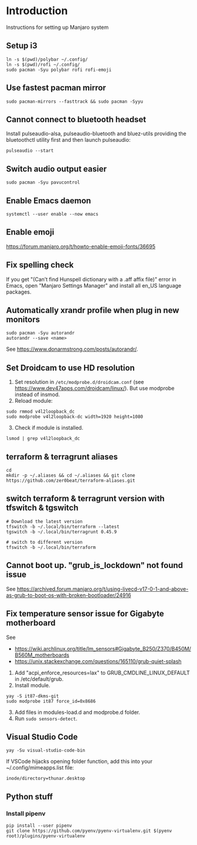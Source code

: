 # Introduction
Instructions for setting up Manjaro system

## Setup i3
```
ln -s $(pwd)/polybar ~/.config/
ln -s $(pwd)/rofi ~/.config/
sudo pacman -Syu polybar rofi rofi-emoji
```

## Use fastest pacman mirror
```
sudo pacman-mirrors --fasttrack && sudo pacman -Syyu
```
## Cannot connect to bluetooth headset
Install pulseaudio-alsa, pulseaudio-bluetooth and bluez-utils providing the
bluetoothctl utility first and then launch pulseaudio:
```
pulseaudio --start
```

## Switch audio output easier
`sudo pacman -Syu pavucontrol`

## Enable Emacs daemon
`systemctl --user enable --now emacs`

## Enable emoji
https://forum.manjaro.org/t/howto-enable-emoji-fonts/36695

## Fix spelling check
If you get "(Can’t find Hunspell dictionary with a .aff affix file)" error in
Emacs, open "Manjaro Settings Manager" and install all en_US language packages.

## Automatically xrandr profile when plug in new monitors
```
sudo pacman -Syu autorandr
autorandr --save <name>
```
See https://www.donarmstrong.com/posts/autorandr/.

## Set Droidcam to use HD resolution
1. Set resolution in `/etc/modprobe.d/droidcam.conf` (see
   https://www.dev47apps.com/droidcam/linux/). But use modprobe instead of insmod.
2. Reload module:
```
sudo rmmod v4l2loopback_dc
sudo modprobe v4l2loopback-dc width=1920 height=1080
```
3. Check if module is installed.
```
lsmod | grep v4l2loopback_dc
```

## terraform & terragrunt aliases
```
cd
mkdir -p ~/.aliases && cd ~/.aliases && git clone https://github.com/zer0beat/terraform-aliases.git
```

## switch terraform & terragrunt version with tfswitch & tgswitch
```
# Download the latest version
tfswitch -b ~/.local/bin/terraform --latest
tgswitch -b ~/.local/bin/terragrunt 0.45.9

# switch to different version
tfswitch -b ~/.local/bin/terraform
```

## Cannot boot up. "grub_is_lockdown" not found issue
See https://archived.forum.manjaro.org/t/using-livecd-v17-0-1-and-above-as-grub-to-boot-os-with-broken-bootloader/24916

## Fix temperature sensor issue for Gigabyte motherboard
See
* https://wiki.archlinux.org/title/lm_sensors#Gigabyte_B250/Z370/B450M/B560M_motherboards
* https://unix.stackexchange.com/questions/165110/grub-quiet-splash

1. Add "acpi_enforce_resources=lax" to GRUB_CMDLINE_LINUX_DEFAULT in
/etc/default/grub.
2. Install module.
```
yay -S it87-dkms-git
sudo modprobe it87 force_id=0x8686
```
3. Add files in modules-load.d and modprobe.d folder.
4. Run `sudo sensors-detect`.

## Visual Studio Code
```
yay -Su visual-studio-code-bin
```
If VSCode hijacks opening folder function, add this into your ~/.config/mimeapps.list file:
```
inode/directory=thunar.desktop
```

## Python stuff
### Install pipenv
```
pip install --user pipenv
git clone https://github.com/pyenv/pyenv-virtualenv.git $(pyenv root)/plugins/pyenv-virtualenv
```
